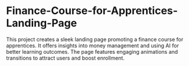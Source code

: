 # Finance-Course-for-Apprentices-Landing-Page
This project creates a sleek landing page promoting a finance course for apprentices. It offers insights into money management and using AI for better learning outcomes. The page features engaging animations and transitions to attract users and boost enrollment.
